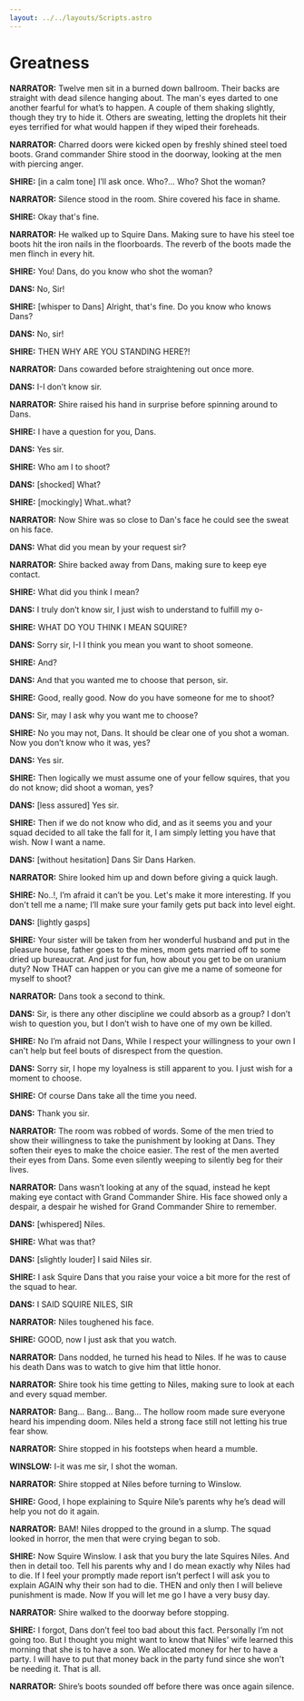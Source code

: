 ```yaml
---
layout: ../../layouts/Scripts.astro
---
```


# Greatness

**NARRATOR:**
Twelve men sit in a burned down ballroom. Their backs are straight with dead silence hanging about. The man's eyes darted to one another fearful for what’s to happen. A couple of them shaking slightly, though they try to hide it. Others are sweating, letting the droplets hit their eyes terrified for what would happen if they wiped their foreheads. 

**NARRATOR:**
Charred doors were kicked open by freshly shined steel toed boots. Grand commander Shire stood in the doorway, looking at the men with piercing anger. 

**SHIRE:**
[in a calm tone]
I’ll ask once. 
Who?... Who? Shot the woman?

**NARRATOR:**
Silence stood in the room. Shire covered his face in shame.

**SHIRE:**
Okay that's fine.

**NARRATOR:**
He walked up to Squire Dans. Making sure to have his steel toe boots hit the iron nails in the floorboards. The reverb of the boots made the men flinch in every hit. 

**SHIRE:**
You! Dans, do you know who shot the woman?

**DANS:**
No, Sir!

**SHIRE:**
[whisper to Dans]
Alright, that's fine. Do you know who knows Dans?
 
**DANS:**
No, sir!

**SHIRE:**
THEN WHY ARE YOU STANDING HERE?!

**NARRATOR:**
Dans cowarded before straightening out once more. 

**DANS:**
I-I don’t know sir.

**NARRATOR:**
Shire raised his hand in surprise before spinning around to Dans. 

**SHIRE:**
I have a question for you, Dans.

**DANS:**
Yes sir.

**SHIRE:**
Who am I to shoot?

**DANS:**
[shocked]
What?

**SHIRE:**
[mockingly]
What..what?

**NARRATOR:**
Now Shire was so close to Dan's face he could see the sweat on his face. 

**DANS:**
What did you mean by your request sir?

**NARRATOR:**
Shire backed away from Dans, making sure to keep eye contact. 

**SHIRE:**
What did you think I mean?

**DANS:**
I truly don’t know sir, I just wish to understand to fulfill my o-

**SHIRE:**
WHAT DO YOU THINK I MEAN SQUIRE?

**DANS:**
Sorry sir, I-I I think you mean you want to shoot someone.

**SHIRE:**
And?

**DANS:**
And that you wanted me to choose that person, sir. 

**SHIRE:**
Good, really good. Now do you have someone for me to shoot?

**DANS:**
Sir, may I ask why you want me to choose?

**SHIRE:**
No you may not, Dans. It should be clear one of you shot a woman. Now you don’t know who it was, yes?

**DANS:**
Yes sir.

**SHIRE:**
Then logically we must assume one of your fellow squires, that you do not know; did shoot a woman, yes?

**DANS:**
[less assured]
Yes sir.

**SHIRE:**
Then if we do not know who did, and as it seems you and your squad decided to all take the fall for it, I am simply letting you have that wish. Now I want a name.

**DANS:**
[without hesitation]
Dans Sir Dans Harken.

**NARRATOR:**
Shire looked him up and down before giving a quick laugh. 

**SHIRE:**
No..!, I’m afraid it can’t be you. Let's make it more interesting. If you don't tell me a name; I’ll make sure your family gets put back into level eight.

**DANS:**
[lightly gasps]

**SHIRE:**
Your sister will be taken from her wonderful husband and put in the pleasure house, father goes to the mines, mom gets married off to some dried up bureaucrat. And just for fun, how about you get to be on uranium duty? Now THAT can happen or you can give me a name of someone for myself to shoot?

**NARRATOR:**
Dans took a second to think. 

**DANS:**
Sir, is there any other discipline we could absorb as a group? I don’t wish to question you, but I don’t wish to have one of my own be killed.

**SHIRE:**
No I’m afraid not Dans, While I respect your willingness to your own I can't help but feel bouts of disrespect from the question.

**DANS:**
Sorry sir, I hope my loyalness is still apparent to you. I just wish for a moment to choose.

**SHIRE:**
Of course Dans take all the time you need.

**DANS:**
Thank you sir.

**NARRATOR:**
The room was robbed of words. Some of the men tried to show their willingness to take the punishment by looking at Dans. They soften their eyes to make the choice easier. The rest of the men averted their eyes from Dans.  Some even silently weeping to silently beg for their lives. 

**NARRATOR:**
Dans wasn’t looking at any of the squad, instead he kept making eye contact with Grand Commander Shire. His face showed only a despair, a despair he wished for Grand Commander Shire to remember.

**DANS:**
[whispered]
Niles.

**SHIRE:**
What was that? 

**DANS:**
[slightly louder]
I said Niles sir.

**SHIRE:**
I ask Squire Dans that you raise your voice a bit more for the rest of the squad to hear.

**DANS:**
I SAID SQUIRE NILES, SIR

**NARRATOR:**
Niles toughened his face.

**SHIRE:**
GOOD, now I just ask that you watch.

**NARRATOR:**
Dans nodded, he turned his head to Niles. If he was to cause his death Dans was to watch to give him that little honor. 

**NARRATOR:**
Shire took his time getting to Niles, making sure to look at each and every squad member. 

**NARRATOR:**
Bang… Bang… Bang… The hollow room made sure everyone heard his impending doom. Niles held a strong face still not letting his true fear show. 

**NARRATOR:**
Shire stopped in his footsteps when heard a mumble. 

**WINSLOW:**
I-it was me sir, I shot the woman.

**NARRATOR:**
Shire stopped at Niles before turning to Winslow. 

**SHIRE:**
Good, I hope explaining to Squire Nile’s parents why he’s dead will help you not do it again.

**NARRATOR:**
BAM! Niles dropped to the ground in a slump. The squad looked in horror, the men that were crying began to sob. 

**SHIRE:**
Now Squire Winslow. I ask that you bury the late Squires Niles. And then in detail too. Tell his parents why and I do mean exactly why Niles had to die. If I feel your promptly made report isn’t perfect I will ask you to explain AGAIN why their son had to die. THEN and only then I will believe punishment is made.  Now If you will let me go I have a very busy day.

**NARRATOR:**
Shire walked to the doorway before stopping. 

**SHIRE:**
I forgot, Dans don’t feel too bad about this fact. Personally I’m not going too. But I thought you might want to know that Niles' wife learned this morning that she is to have a son. We allocated money for her to have a party. I will have to put that money back in the party fund since she won't be needing it. That is all.

**NARRATOR:**
Shire’s boots sounded off before there was once again silence. 